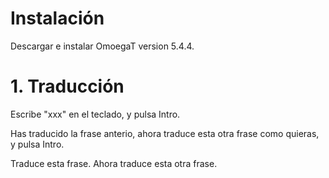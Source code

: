 # Instalación

Descargar e instalar OmoegaT version 5.4.4.

# 1. Traducción



Escribe "xxx" en el teclado, y pulsa Intro.

Has traducido la frase anterio, ahora traduce esta otra frase como quieras, y pulsa Intro.

Traduce esta frase. Ahora traduce esta otra frase.

